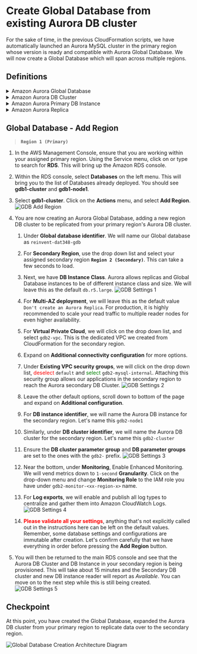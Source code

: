 # Create Global Database from existing Aurora DB cluster

For the sake of time, in the previous CloudFormation scripts, we have automatically launched an Aurora MySQL cluster in the primary region whose version is ready and compatible with Aurora Global Database. We will now create a Global Database which will span across multiple regions.

## Definitions

<details>
<summary>Amazon Aurora Global Database</summary>
An Amazon Aurora Global Database consists of one primary AWS Region where your data is mastered by the Primary Aurora DB cluster's Primary DB Instance for read and write operations, and one (or more) secondary AWS Region(s) where data is replicated to with typical latency of under a second. Applications with a worldwide footprint can use reader instances in the secondary AWS Region for low latency reads. In the unlikely event your database becomes degraded or isolated in the primary AWS region, you can promote the secondary AWS Region to take full read-write workloads in under a minute.
</details>
<details>
<summary>Amazon Aurora DB Cluster</summary>
An Amazon Aurora DB cluster is a regional logical construct that consists of one or more DB instances and a cluster volume that manages the data for those DB instances.
</details>
<details>
<summary>Amazon Aurora Primary DB Instance</summary>
An Amazon Aurora Primary DB Instance supports read and write operations, and performs all of the data modifications to the cluster volume. Each Aurora DB cluster has one primary DB instance.
</details>
<details>
<summary>Amazon Aurora Replica</summary>
An Amazon Aurora Replica supports only read operations, connects to the same Aurora Storage Engine volume as the Primary DB Instance. High availability can be achieved by locating Aurora Replicas in separate Availability Zones, in which Aurora will automatically perform failover in the event the primary DB Instance becomes unavailable.
</details>


## Global Database - Add Region

>  **`Region 1 (Primary)`**

1. In the AWS Management Console, ensure that you are working within your assigned primary region. Using the Service menu, click on or type to search for **RDS**. This will bring up the Amazon RDS console.

1. Within the RDS console, select **Databases** on the left menu. This will bring you to the list of Databases already deployed. You should see **gdb1-cluster** and **gdb1-node1**.

1. Select **gdb1-cluster**. Click on the **Actions** menu, and select **Add Region**.
    <span class="image">![GDB Add Region](gdb-add-region1.png)</span>

1. You are now creating an Aurora Global Database, adding a new region DB cluster to be replicated from your primary region's Aurora DB cluster.

   1. Under **Global database identifier**. We will name our Global database as ``reinvent-dat348-gdb``

   1. For **Secondary Region**, use the drop down list and select your assigned secondary region **`Region 2 (Secondary)`**. This can take a few seconds to load.

   1. Next, we have **DB Instance Class**. Aurora allows replicas and Global Database instances to be of different instance class and size. We will leave this as the default ``db.r5.large``.
     <span class="image">![GDB Settings 1](gdb-settings1.png)</span>

   1. For **Multi-AZ deployment**, we will leave this as the default value ``Don't create an Aurora Replica``. For production, it is highly recommended to scale your read traffic to multiple reader nodes for even higher availability.

   1. For **Virtual Private Cloud**, we will click on the drop down list, and select ``gdb2-vpc``. This is the dedicated VPC we created from CloudFormation for the secondary region.

   1. Expand on **Additional connectivity configuration** for more options.

   1. Under **Existing VPC security groups**, we will click on the drop down list, <span style="color:red;">deselect</span> ``default`` and <span style="color:green;">select</span> ``gdb2-mysql-internal``. Attaching this security group allows our applications in the secondary region to reach the Aurora secondary DB Cluster.
     <span class="image">![GDB Settings 2](gdb-settings2.png)</span>

   1. Leave the other default options, scroll down to bottom of the page and expand on **Additional configuration**.

   1. For **DB instance identifier**, we will name the Aurora DB instance for the secondary region. Let's name this ``gdb2-node1``

   1. Similarly, under **DB cluster identifier**, we will name the Aurora DB cluster for the secondary region. Let's name this ``gdb2-cluster``

   1. Ensure the **DB cluster parameter group** and **DB parameter groups** are set to the ones with the ``gdb2-`` prefix.
     <span class="image">![GDB Settings 3](gdb-settings3.png)</span>

   1. Near the bottom, under **Monitoring**, Enable Enhanced Monitoring. We will vend metrics down to ``1-second`` **Granularity**. Click on the drop-down menu and change **Monitoring Role** to the IAM role you have under ``gdb2-monitor-<xx-region-x>`` name.

   1. For **Log exports**, we will enable and publish all log types to centralize and gather them into Amazon CloudWatch Logs.
     <span class="image">![GDB Settings 4](gdb-settings4.png)</span>

   1. <span style="color:red;">**Please validate all your settings**</span>, anything that's not explicitly called out in the instructions here can be left on the default values. Remember, some database settings and configurations are immutable after creation. Let's confirm carefully that we have everything in order before pressing the **Add Region** button.

1. You will then be returned to the main RDS console and see that the Aurora DB Cluster and DB Instance in your secondary region is being provisioned. This will take about 15 minutes and the Secondary DB cluster and new DB instance reader will report as *Available*. You can move on to the next step while this is still being created.
  <span class="image">![GDB Settings 5](gdb-settings5.png)</span>


## Checkpoint

At this point, you have created the Global Database, expanded the Aurora DB cluster from your primary region to replicate data over to the secondary region.

![Global Database Creation Architecture Diagram](gdb-arch.png)
